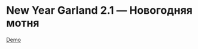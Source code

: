 <h1>New Year Garland 2.1 — Новогодняя мотня</h1>

<a href="http://pcvector.net/demo.html?link=/uploads/demo/scripts/other/newyear_garland/index.html">Demo</a>
